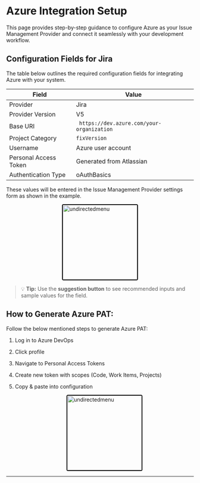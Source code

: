 # Azure Integration Setup

This page provides step-by-step guidance to configure Azure  as your Issue Management Provider and connect it seamlessly with your development workflow.  

## Configuration Fields for Jira

The table below outlines the required configuration fields for integrating Azure with your system.

<center>

| Field                 | Value                            |
| --------------------- | ---------------------------------------------- |
| Provider              | Jira                                           |
| Provider Version      | V5                            |
| Base URI              | ` https://dev.azure.com/your-organization` |
| Project Category      | `fixVersion`                                   |
| Username              | Azure user account                              |
| Personal Access Token | Generated from Atlassian                       |
| Authentication Type   | oAuthBasics                                    |

</center>

These values will be entered in the Issue Management Provider settings form as shown in the example.

   <div style="text-align: left;">
      <img src="./assets/91.png"
       alt="undirectedmenu"
       style="height: 200px; margin: auto; display: block; cursor: zoom-in;
              border: 2px solid #000000; border-radius: 4px;"
       onclick="this.style.height='400px'; this.style.cursor='zoom-out';"
       ondblclick="this.style.height='200px'; this.style.cursor='zoom-in';">
      </div>


> 💡 **Tip:** Use the **suggestion button** to see recommended inputs and sample values for the field.  

## How to Generate Azure PAT:

Follow the below mentioned steps to generate Azure PAT:

1. Log in to Azure DevOps
2. Click profile 
4. Navigate to Personal Access Tokens
3. Create new token with scopes (Code, Work Items, Projects)
4. Copy & paste into configuration

    <div style="text-align: left;">
      <img src="./assets/previewfeature.png"
       alt="undirectedmenu"
       style="height: 200px; margin: auto; display: block; cursor: zoom-in;
              border: 2px solid #000000; border-radius: 4px;"
       onclick="this.style.height='400px'; this.style.cursor='zoom-out';"
       ondblclick="this.style.height='200px'; this.style.cursor='zoom-in';">
      </div>

---
<br>